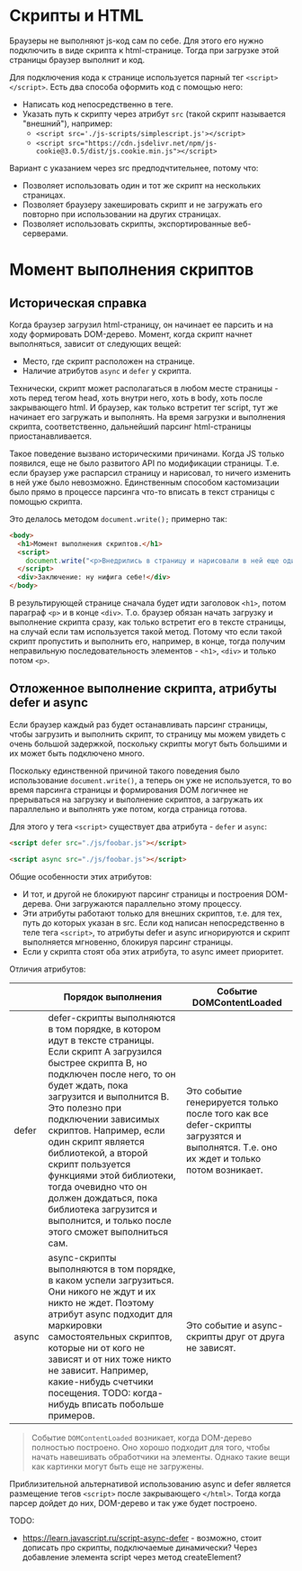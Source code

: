 # Скрипты и HTML

Браузеры не выполняют js-код сам по себе. Для этого его нужно подключить в виде скрипта к html-странице. Тогда при загрузке этой страницы браузер выполнит и код.

Для подключения кода к странице используется парный тег `<script></script>`. Есть два способа оформить код с помощью него:

* Написать код непосредственно в теге.
* Указать путь к скрипту через атрибут `src` (такой скрипт называется "внешний"), например:
  *  `<script src='./js-scripts/simplescript.js'></script>`
  * `<script src="https://cdn.jsdelivr.net/npm/js-cookie@3.0.5/dist/js.cookie.min.js"></script>`

Вариант с указанием через src предподчтительнее, потому что:

* Позволяет использовать один и тот же скрипт на нескольких страницах.
* Позволяет браузеру закешировать скрипт и не загружать его повторно при использовании на других страницах.
* Позволяет использовать скрипты, экспортированные веб-серверами.

# Момент выполнения скриптов

## Историческая справка

Когда браузер загрузил html-страницу, он начинает ее парсить и на ходу формировать DOM-дерево. Момент, когда скрипт начнет выполняться, зависит от следующих вещей:

* Место, где скрипт расположен на странице.
* Наличие атрибутов `async` и `defer` у скрипта.

Технически, скрипт может располагаться в любом месте страницы - хоть перед тегом head, хоть внутри него, хоть в body, хоть после закрывающего html. И браузер, как только встретит тег script, тут же начинает его загружать и выполнять. На время загрузки и выполнения скрипта, соответственно, дальнейший парсинг html-страницы приостанавливается.

Такое поведение вызвано историческими причинами. Когда JS только появился, еще не было развитого API по модификации страницы. Т.е. если браузер уже распарсил страницу и нарисовал, то ничего изменить в ней уже было невозможно. Единственным способом кастомизации было прямо в процессе парсинга что-то вписать в текст страницы с помощью скрипта.

Это делалось методом `document.write();` примерно так:

```html
<body>
  <h1>Момент выполнения скриптов.</h1>
  <script>
    document.write("<p>Внедрились в страницу и нарисовали в ней еще один параграф</p>");
  </script>
  <div>Заключение: ну нифига себе!</div>
</body>
```

В результирующей странице сначала будет идти заголовок `<h1>`, потом параграф `<p>` и в конце `<div>`. Т.о. браузер обязан начать загрузку и выполнение скрипта сразу, как только встретит его в тексте страницы, на случай если там используется такой метод. Потому что если такой скрипт пропустить и выполнить его, например, в конце, тогда получим неправильную последовательность элементов - `<h1>`, `<div>` и только потом `<p>`.

## Отложенное выполнение скрипта, атрибуты defer и async

Если браузер каждый раз будет останавливать парсинг страницы, чтобы загрузить и выполнить скрипт, то страницу мы можем увидеть с очень большой задержкой, поскольку скрипты могут быть большими и их может быть подключено много.

Поскольку единственной причиной такого поведения было использование `document.write()`, а теперь он уже не используется, то во время парсинга страницы и формирования DOM логичнее не прерываться на загрузку и выполнение скриптов, а загружать их параллельно и выполнять уже потом, когда страница готова.

Для этого у тега `<script>` существует два атрибута - `defer` и `async`:

```html
<script defer src="./js/foobar.js"></script>
```

```html
<script async src="./js/foobar.js"></script>
```

Общие особенности этих атрибутов:

* И тот, и другой не блокируют парсинг страницы и построения DOM-дерева. Они загружаются параллельно этому процессу.
* Эти атрибуты работают только для внешних скриптов, т.е. для тех, путь до которых указан в src. Если код написан непосредственно в теле тега `<script>`, то атрибуты defer и async игнорируются и скрипт выполняется мгновенно, блокируя парсинг страницы.
* Если у скрипта стоят оба этих атрибута, то async имеет приоритет.

Отличия атрибутов:

|       | Порядок выполнения                                           | Событие DOMContentLoaded                                     |
| ----- | ------------------------------------------------------------ | ------------------------------------------------------------ |
| defer | defer-скрипты выполняются в том порядке, в котором идут в тексте страницы. Если скрипт A загрузился быстрее скрипта B, но подключен после него, то он будет ждать, пока загрузится и выполнится B. Это полезно при подключении зависимых скриптов. Например, если один скрипт является библиотекой, а второй скрипт пользуется функциями этой библиотеки, тогда очевидно что он должен дождаться, пока библиотека загрузится и выполнится, и только после этого сможет выполниться сам. | Это событие генерируется только после того как все defer-скрипты загрузятся и выполнятся. Т.е. оно их ждет и только потом возникает. |
| async | async-скрипты выполняются в том порядке, в каком успели загрузиться. Они никого не ждут и их никто не ждет. Поэтому атрибут async подходит для маркировки самостоятельных скриптов, которые ни от кого не зависят и от них тоже никто не зависит. Например, какие-нибудь счетчики посещения. TODO: когда-нибудь вписать побольше примеров. | Это событие и async-скрипты друг от друга не зависят.        |

> Событие `DOMContentLoaded` возникает, когда DOM-дерево полностью построено. Оно хорошо подходит для того, чтобы начать навешивать обработчики на элементы. Однако такие вещи как картинки могут быть еще не загружены.

Приблизительной альтернативой использованию async и defer является размещение тегов `<script>` после закрывающего `</html>`. Тогда когда парсер дойдет до них, DOM-дерево и так уже будет построено.

TODO: 

* https://learn.javascript.ru/script-async-defer - возможно, стоит дописать про скрипты, подключаемые динамически? Через добавление элемента script через метод createElement?

  



